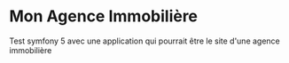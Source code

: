 # Mon Agence Immobilière
  Test symfony 5 avec une application qui pourrait être le site d'une agence immobilière
